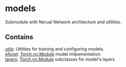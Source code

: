 # models

Submodule with Nerual Network architecture and utilities.

## Contains


[utils](utils): Utilities for training and configuring models.  
[efsnet](efsnet/efsnet.py): [Torch.nn.Module](https://pytorch.org/docs/stable/generated/torch.nn.Module.html) model 
imlpementation.  
[layers](efsnet/layers.py): [Torch.nn.Module](https://pytorch.org/docs/stable/generated/torch.nn.Module.html) subclasses for
model's layers 
